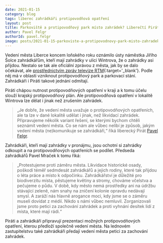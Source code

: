 ```yaml
---
date: 2021-01-15
category: blog
tags: liberec zahrádkáři protipovodňová opatření
layout: post
title: Parkoviště a protipovodňový park místo zahrádek? Liberečtí Piráti se zastali zahrádkářů proti aroganci vedení města
author: Pavel Felgr
authorId: pavel.felgr
image: posts/2021-01-15-parkoviste-a-protipovodnovy-park-misto-zahradek-liberecti-pirati-se-zastali-zahradkaru-proti-aroganci-vedeni-mesta.jpg
---
```

Vedení města Liberce koncem loňského roku oznámilo ústy náměstka Jiřího Šolce zahrádkářům, kteří mají zahrádky v ulici Wintrova, že o zahrádky asi přijdou. Nestalo se tak ale oficiální zprávou z města, jak by se dalo očekávat, ale [prostřednictvím zpráv televize RTM](http://www.rtmplus.cz/video/11611/liberecky-magazin-nejen-o-protipovodnovych-opatrenich.html){:target='_blank'}. Podle něj má v oblasti vzniknout protipovodňový park a parkovací stání. Zahrádkáři i Piráti takové jednání odmítají. 

Piráti chápou nutnost protipovodňových opatření v kraji a k tomu účelu slouží krajský protipovodňový plán. Ale protipovodňová opatření v lokalitě Wintrova lze dělat i jinak než zrušením zahrádek.

> „Je dobře, že vedení města uvažuje o protipovodňových opatřeních, ale ta lze v dané lokalitě udělat i jinak, než likvidací zahrádek. Připravujeme několik variant řešení, se kterými bychom chtěli seznámit vedení města. Co se nám ale vůbec nelíbí je způsob, jakým vedení města (ne)komunikuje se zahrádkáři,“  říká liberecký Pirát [Pavel Felgr](/lide/pavel-felgr).

Zahrádkáři, kteří mají zahrádky v pronájmu, jsou ochotní si zahrádky odkoupit a na protipovodňových opatřeních se podílet. Předseda zahrádkářů Pavel Mraček k tomu říká: 
> „Protestujeme proti záměru města. Likvidace historické osady, poškodí téměř sedmdesát zahrádkářů a jejich rodiny, které tak přijdou o léta práce a místo k odpočinku. Zahrádkářství je důležité pro biodiverzitu místa, pěstujeme květiny a stromy, chováme včelstva a pečujeme o půdu. V době, kdy město nemá prostředky ani na údržbu stávající zeleně, nám snahy na zničení kolonie opravdu nedávají smysl. A zaráží nás hlavně arogance moci, kdy jsme se o záměru museli dovídat z médií. Nikdo s námi vůbec nemluvil. Zorganizovali jsme proto petici za zachování zahrádek a proti vyhnání desítek lidí z místa, které mají rádi.“

Piráti a zahrádkáři připravují prezentaci možných protipovodňových opatření, kterou předloží společně vedení města. Na lednovém zastupitelstvu také zahrádkáři předají vedení města petici za zachování zahrádek.